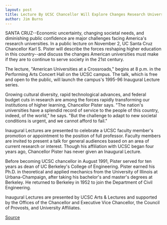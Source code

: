 ```yaml
---
layout: post
title: Lecture By UCSC Chancellor Will Explore Changes Research Universities Must Make To Serve 21st Century Society
author: Jim Burns
---
```


SANTA CRUZ--Economic uncertainty, changing societal needs, and  diminishing public confidence are major challenges facing America's  research universities. In a public lecture on November 2, UC Santa  Cruz Chancellor Karl S. Pister will describe the forces reshaping  higher education in this country--and discuss the changes American  universities must make if they are to continue to serve society in  the 21st century.

The lecture, "American Universities at a Crossroads," begins at  8 p.m. in the Performing Arts Concert Hall on the UCSC campus. The  talk, which is free and open to the public, will launch the campus's  1995-96 Inaugural Lecture series.

Growing cultural diversity, rapid technological advances, and  federal budget cuts in research are among the forces rapidly  transforming our institutions of higher learning, Chancellor Pister  says. "The nation's universities have a splendid record of service to  the people of this country, indeed, of the world," he says. "But the  challenge to adapt to new societal conditions is urgent, and we  cannot afford to fail."

Inaugural Lectures are presented to celebrate a UCSC faculty  member's promotion or appointment to the position of full professor.  Faculty members are invited to present a talk for general audiences  based on an area of current research or interest. Though his  affiliation with UCSC began four years ago, Chancellor Pister has  never given an Inaugural Lecture.

Before becoming UCSC chancellor in August 1991, Pister  served for ten years as dean of UC Berkeley's College of Engineering.  Pister earned his Ph.D. in theoretical and applied mechanics from the  University of Illinois at Urbana-Champaign, after taking his  bachelor's and master's degrees at Berkeley. He returned to Berkeley  in 1952 to join the Department of Civil Engineering.

Inaugural Lectures are presented by UCSC Arts & Lectures and  supported by the Offices of the Chancellor and Executive Vice  Chancellor, the Council of Provosts, and University Affiliates.

[Source](http://www1.ucsc.edu/news_events/press_releases/archive/95-96/10-95/102095-UCSC_chancellor_to_.html "Permalink to 102095-UCSC_chancellor_to_")
